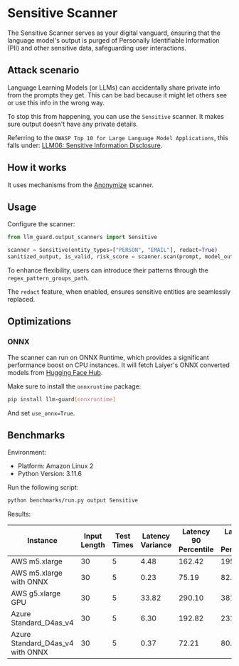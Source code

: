 # Sensitive Scanner

The Sensitive Scanner serves as your digital vanguard, ensuring that the language model's output is purged of Personally
Identifiable Information (PII) and other sensitive data, safeguarding user interactions.

## Attack scenario

Language Learning Models (or LLMs) can accidentally share private info from the prompts they get. This can be
bad because it might let others see or use this info in the wrong way.

To stop this from happening, you can use the `Sensitive` scanner. It makes sure output doesn't have any private details.

Referring to the `OWASP Top 10 for Large Language Model Applications`, this falls under: [LLM06: Sensitive Information Disclosure](https://owasp.org/www-project-top-10-for-large-language-model-applications/).

## How it works

It uses mechanisms from the [Anonymize](../input_scanners/anonymize.md) scanner.

## Usage

Configure the scanner:

```python
from llm_guard.output_scanners import Sensitive

scanner = Sensitive(entity_types=["PERSON", "EMAIL"], redact=True)
sanitized_output, is_valid, risk_score = scanner.scan(prompt, model_output)
```

To enhance flexibility, users can introduce their patterns through the `regex_pattern_groups_path`.

The `redact` feature, when enabled, ensures sensitive entities are seamlessly replaced.

## Optimizations

### ONNX

The scanner can run on ONNX Runtime, which provides a significant performance boost on CPU instances. It will fetch Laiyer's ONNX converted models from [Hugging Face Hub](https://huggingface.co/laiyer).

Make sure to install the `onnxruntime` package:

```sh
pip install llm-guard[onnxruntime]
```

And set `use_onnx=True`.

## Benchmarks

Environment:

- Platform: Amazon Linux 2
- Python Version: 3.11.6

Run the following script:

```sh
python benchmarks/run.py output Sensitive
```

Results:

| Instance                         | Input Length | Test Times | Latency Variance | Latency 90 Percentile | Latency 95 Percentile | Latency 99 Percentile | Average Latency (ms) | QPS    |
|----------------------------------|--------------|------------|------------------|-----------------------|-----------------------|-----------------------|----------------------|--------|
| AWS m5.xlarge                    | 30           | 5          | 4.48             | 162.42                | 195.80                | 222.50                | 95.26                | 314.91 |
| AWS m5.xlarge with ONNX          | 30           | 5          | 0.23             | 75.19                 | 82.71                 | 88.72                 | 59.75                | 502.10 |
| AWS g5.xlarge GPU                | 30           | 5          | 33.82            | 290.10                | 381.92                | 455.38                | 105.93               | 283.20 |
| Azure Standard_D4as_v4           | 30           | 5          | 6.30             | 192.82                | 231.35                | 262.18                | 111.32               | 269.49 |
| Azure Standard_D4as_v4 with ONNX | 30           | 5          | 0.37             | 72.21                 | 80.89                 | 87.84                 | 51.49                | 582.65 |

